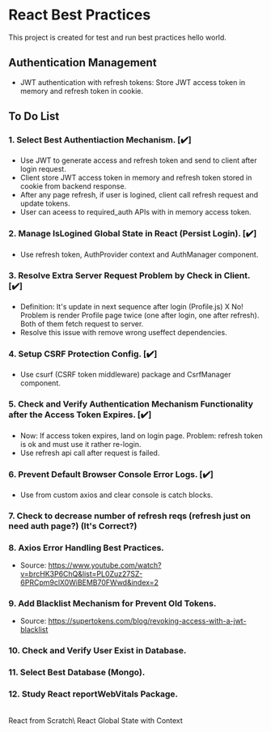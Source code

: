 # React Best Practices
This project is created for test and run best practices hello world.

## Authentication Management
* JWT authentication with refresh tokens: Store JWT access token in memory and refresh token in cookie.

## To Do List
### 1. Select Best Authentiaction Mechanism. [:heavy_check_mark:]
* Use JWT to generate access and refresh token and send to client after login request.
* Client store JWT access token in memory and refresh token stored in cookie from backend response.
* After any page refresh, if user is logined, client call refresh request and update tokens.
* User can aceess to required_auth APIs with in memory access token.

### 2. Manage IsLogined Global State in React (Persist Login). [:heavy_check_mark:]
* Use refresh token, AuthProvider context and AuthManager component.

### 3. Resolve Extra Server Request Problem by Check in Client. [:heavy_check_mark:]
* Definition: It's update in next sequence after login (Profile.js) X No!\
Problem is render Profile page twice (one after login, one after refresh). Both of them fetch request to server.
* Resolve this issue with remove wrong useffect dependencies.

### 4. Setup CSRF Protection Config. [:heavy_check_mark:]
* Use csurf (CSRF token middleware) package and CsrfManager component.

### 5. Check and Verify Authentication Mechanism Functionality after the Access Token Expires. [:heavy_check_mark:]
* Now: If access token expires, land on login page. Problem: refresh token is ok and must use it rather re-login.
* Use refresh api call after request is failed.

### 6. Prevent Default Browser Console Error Logs. [:heavy_check_mark:]
* Use from custom axios and clear console is catch blocks.

### 7. Check to decrease number of refresh reqs (refresh just on need auth page?) (It's Correct?)

### 8. Axios Error Handling Best Practices.
* Source: https://www.youtube.com/watch?v=brcHK3P6ChQ&list=PL0Zuz27SZ-6PRCpm9clX0WiBEMB70FWwd&index=2

### 9. Add Blacklist Mechanism for Prevent Old Tokens.
* Source: https://supertokens.com/blog/revoking-access-with-a-jwt-blacklist

### 10. Check and Verify User Exist in Database. 

### 11. Select Best Database (Mongo).

### 12. Study React reportWebVitals Package.

<br/>
React from Scratch\
React Global State with Context